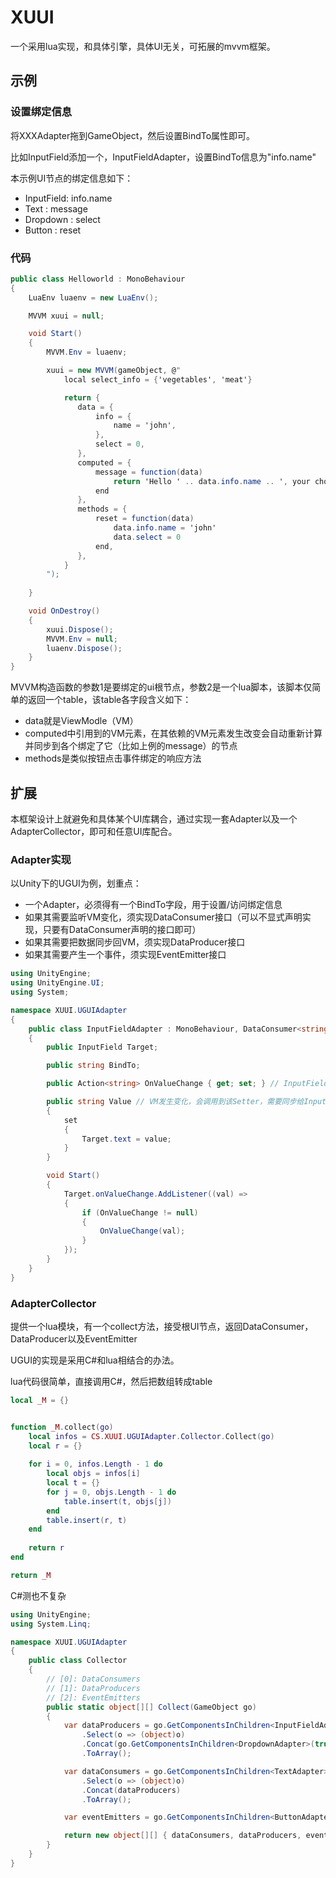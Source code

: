 # XUUI

一个采用lua实现，和具体引擎，具体UI无关，可拓展的mvvm框架。

## 示例

### 设置绑定信息

将XXXAdapter拖到GameObject，然后设置BindTo属性即可。

比如InputField添加一个，InputFieldAdapter，设置BindTo信息为"info.name"

本示例UI节点的绑定信息如下：

* InputField: info.name
* Text      : message
* Dropdown  : select
* Button    : reset

### 代码

~~~csharp
public class Helloworld : MonoBehaviour
{
    LuaEnv luaenv = new LuaEnv();

    MVVM xuui = null;

    void Start()
    {
        MVVM.Env = luaenv;

        xuui = new MVVM(gameObject, @"
            local select_info = {'vegetables', 'meat'}

            return {
               data = {
	               info = {
                       name = 'john',
                   },
	               select = 0,
               },
               computed = {
	               message = function(data)
		               return 'Hello ' .. data.info.name .. ', your choice is ' .. tostring(select_info[data.select + 1])
	               end
               },
               methods = {
	               reset = function(data)
		               data.info.name = 'john'
		               data.select = 0
	               end,
               },
            }
        ");
        
    }

    void OnDestroy()
    {
        xuui.Dispose();
        MVVM.Env = null;
        luaenv.Dispose();
    }
}
~~~

MVVM构造函数的参数1是要绑定的ui根节点，参数2是一个lua脚本，该脚本仅简单的返回一个table，该table各字段含义如下：

* data就是ViewModle（VM）
* computed中引用到的VM元素，在其依赖的VM元素发生改变会自动重新计算并同步到各个绑定了它（比如上例的message）的节点
* methods是类似按钮点击事件绑定的响应方法


## 扩展

本框架设计上就避免和具体某个UI库耦合，通过实现一套Adapter以及一个AdapterCollector，即可和任意UI库配合。

### Adapter实现

以Unity下的UGUI为例，划重点：

* 一个Adapter，必须得有一个BindTo字段，用于设置/访问绑定信息
* 如果其需要监听VM变化，须实现DataConsumer接口（可以不显式声明实现，只要有DataConsumer声明的接口即可）
* 如果其需要把数据同步回VM，须实现DataProducer接口
* 如果其需要产生一个事件，须实现EventEmitter接口

~~~csharp
using UnityEngine;
using UnityEngine.UI;
using System;

namespace XUUI.UGUIAdapter
{
    public class InputFieldAdapter : MonoBehaviour, DataConsumer<string>, DataProducer<string>
    {
        public InputField Target;

        public string BindTo;

        public Action<string> OnValueChange { get; set; } // InputField发生变化需要调用OnValueChange

        public string Value // VM发生变化，会调用到该Setter，需要同步给InputField
        {
            set
            {
                Target.text = value;
            }
        }

        void Start()
        {
            Target.onValueChange.AddListener((val) =>
            {
                if (OnValueChange != null)
                {
                    OnValueChange(val);
                }
            });
        }
    }
}
~~~

### AdapterCollector

提供一个lua模块，有一个collect方法，接受根UI节点，返回DataConsumer，DataProducer以及EventEmitter

UGUI的实现是采用C#和lua相结合的办法。

lua代码很简单，直接调用C#，然后把数组转成table

~~~lua
local _M = {}


function _M.collect(go)
    local infos = CS.XUUI.UGUIAdapter.Collector.Collect(go)
	local r = {}
	
	for i = 0, infos.Length - 1 do
	    local objs = infos[i]
        local t = {}
		for j = 0, objs.Length - 1 do
            table.insert(t, objs[j])
		end
        table.insert(r, t)
	end
    
    return r
end

return _M
~~~

C#测也不复杂

~~~csharp
using UnityEngine;
using System.Linq;

namespace XUUI.UGUIAdapter
{
    public class Collector
    {
        // [0]: DataConsumers
        // [1]: DataProducers
        // [2]: EventEmitters
        public static object[][] Collect(GameObject go)
        {
            var dataProducers = go.GetComponentsInChildren<InputFieldAdapter>(true)
                .Select(o => (object)o)
                .Concat(go.GetComponentsInChildren<DropdownAdapter>(true))
                .ToArray();

            var dataConsumers = go.GetComponentsInChildren<TextAdapter>(true)
                .Select(o => (object)o)
                .Concat(dataProducers)
                .ToArray();

            var eventEmitters = go.GetComponentsInChildren<ButtonAdapter>(true).Select(o => (object)o).ToArray();

            return new object[][] { dataConsumers, dataProducers, eventEmitters };
        }
    }
}
~~~

